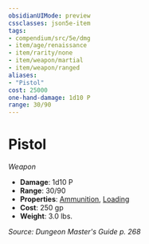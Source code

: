 ```yaml
---
obsidianUIMode: preview
cssclasses: json5e-item
tags:
- compendium/src/5e/dmg
- item/age/renaissance
- item/rarity/none
- item/weapon/martial
- item/weapon/ranged
aliases: 
- "Pistol"
cost: 25000
one-hand-damage: 1d10 P
range: 30/90
---
```

# Pistol
*Weapon*  

- **Damage**: 1d10 P
- **Range**: 30/90
- **Properties**: [Ammunition](/compendium/rules/item-properties.md#Ammunition), [Loading](/compendium/rules/item-properties.md#Loading)
- **Cost**: 250 gp
- **Weight**: 3.0 lbs.

*Source: Dungeon Master's Guide p. 268*